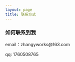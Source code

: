 ```yaml
---
layout: page
title: 联系方式
---
```

<h3> 如何联系到我 </h3>

<p> 
email：zhangyworks@163.com
<p> 
qq: 1760508765  
<p> 



